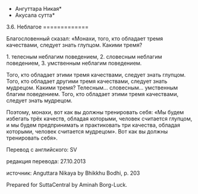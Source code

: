 * Ангуттара Никая*
* Акусала сутта*

3\.6\. Неблагое
\=\=\=\=\=\=\=\=\=\=\=\=\=

Благословенный сказал: «Монахи, того, кто обладает тремя качествами, следует знать глупцом\. Какими тремя?

1\. телесным неблагим поведением,
2\. словесным неблагим поведением,
3\. умственным неблагим поведением\.

Того, кто обладает этими тремя качествами, следует знать глупцом\. Того, кто обладает другими тремя качествами, следует знать мудрецом\. Какими тремя? Телесным… словесным… умственным благим поведением\. Того, кто обладает этими тремя качествами, следует знать мудрецом\.

Поэтому, монахи, вот как вы должны тренировать себя: «Мы будем избегать трёх качеств, обладая которыми, человек считается глупцом, и мы будем предпринимать и практиковать три качества, обладая которыми, человек считается мудрецом»\. Вот как вы должны тренировать себя»\.

Перевод с английского: SV

редакция перевода: 27\.10\.2013

источник: Anguttara Nikaya by Bhikkhu Bodhi, p\. 203

Prepared for SuttaCentral by Aminah Borg\-Luck\.